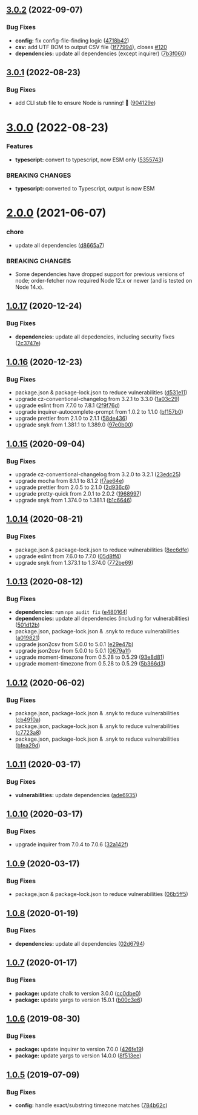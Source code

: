 ## [3.0.2](https://github.com/JaredReisinger/order-fetcher/compare/v3.0.1...v3.0.2) (2022-09-07)


### Bug Fixes

* **config:** fix config-file-finding logic ([4718b42](https://github.com/JaredReisinger/order-fetcher/commit/4718b42d192e3738ab53473606cd549b2183b56c))
* **csv:** add UTF BOM to output CSV file ([1f77994](https://github.com/JaredReisinger/order-fetcher/commit/1f7799444649b6fab56e121bc2cfdc59799474d6)), closes [#120](https://github.com/JaredReisinger/order-fetcher/issues/120)
* **dependencies:** update all dependencies (except inquirer) ([7b3f060](https://github.com/JaredReisinger/order-fetcher/commit/7b3f06057f37290cc251443b8e8cf1a17efc0db8))

## [3.0.1](https://github.com/JaredReisinger/order-fetcher/compare/v3.0.0...v3.0.1) (2022-08-23)


### Bug Fixes

* add CLI stub file to ensure Node is running! :facepalm: ([904129e](https://github.com/JaredReisinger/order-fetcher/commit/904129e834d363a284d80490a9e71be43ec25985))

# [3.0.0](https://github.com/JaredReisinger/order-fetcher/compare/v2.0.0...v3.0.0) (2022-08-23)


### Features

* **typescript:** convert to typescript, now ESM only ([5355743](https://github.com/JaredReisinger/order-fetcher/commit/5355743c27d4c4a90e1cc86f860236cef66c7932))


### BREAKING CHANGES

* **typescript:** converted to Typescript, output is now ESM

# [2.0.0](https://github.com/JaredReisinger/order-fetcher/compare/v1.0.17...v2.0.0) (2021-06-07)


### chore

* update all dependencies ([d8665a7](https://github.com/JaredReisinger/order-fetcher/commit/d8665a700d5ff163f545fa7666fb4066220aabe7))


### BREAKING CHANGES

* Some dependencies have dropped support for previous versions of node; order-fetcher
now required Node 12.x or newer (and is tested on Node 14.x).

## [1.0.17](https://github.com/JaredReisinger/order-fetcher/compare/v1.0.16...v1.0.17) (2020-12-24)


### Bug Fixes

* **dependencies:** update all depedencies, including security fixes ([2c3747e](https://github.com/JaredReisinger/order-fetcher/commit/2c3747e7d1a2e07882edf6dd2fc4b9d7d07f7fbf))

## [1.0.16](https://github.com/JaredReisinger/order-fetcher/compare/v1.0.15...v1.0.16) (2020-12-23)


### Bug Fixes

* package.json & package-lock.json to reduce vulnerabilities ([d531e11](https://github.com/JaredReisinger/order-fetcher/commit/d531e114246b9d03b2b0f5c9907d014d769c7f6a))
* upgrade cz-conventional-changelog from 3.2.1 to 3.3.0 ([1a03c29](https://github.com/JaredReisinger/order-fetcher/commit/1a03c29e5921d9c6062e5bae2639cbea92940f6e))
* upgrade eslint from 7.7.0 to 7.8.1 ([2f9f76d](https://github.com/JaredReisinger/order-fetcher/commit/2f9f76d7b2043581bb8143cd391a09aa23debed2))
* upgrade inquirer-autocomplete-prompt from 1.0.2 to 1.1.0 ([bf157b0](https://github.com/JaredReisinger/order-fetcher/commit/bf157b0b8d5701c474f71ec6f41f07e0424a4560))
* upgrade prettier from 2.1.0 to 2.1.1 ([58de436](https://github.com/JaredReisinger/order-fetcher/commit/58de43674abbadeae06e0b05917b191a257d9808))
* upgrade snyk from 1.381.1 to 1.389.0 ([97e0b00](https://github.com/JaredReisinger/order-fetcher/commit/97e0b002b5c2564d9c13a077bad57b3fe7b48ccc))

## [1.0.15](https://github.com/JaredReisinger/order-fetcher/compare/v1.0.14...v1.0.15) (2020-09-04)


### Bug Fixes

* upgrade cz-conventional-changelog from 3.2.0 to 3.2.1 ([23edc25](https://github.com/JaredReisinger/order-fetcher/commit/23edc257897fa80d64aa2b4a05db43c04c18be24))
* upgrade mocha from 8.1.1 to 8.1.2 ([f7ae64e](https://github.com/JaredReisinger/order-fetcher/commit/f7ae64ea12745f0fb73c2b2d76c0cc72c060ad24))
* upgrade prettier from 2.0.5 to 2.1.0 ([2d936c6](https://github.com/JaredReisinger/order-fetcher/commit/2d936c6d03ca097b355a44ad1df293d00e0ff63f))
* upgrade pretty-quick from 2.0.1 to 2.0.2 ([1968997](https://github.com/JaredReisinger/order-fetcher/commit/19689976dea1e9897888cbe533a523bd6b588dbb))
* upgrade snyk from 1.374.0 to 1.381.1 ([b1c6646](https://github.com/JaredReisinger/order-fetcher/commit/b1c66467b6973c93e7f6f69a1f279da8a2302dd4))

## [1.0.14](https://github.com/JaredReisinger/order-fetcher/compare/v1.0.13...v1.0.14) (2020-08-21)


### Bug Fixes

* package.json & package-lock.json to reduce vulnerabilities ([8ec6dfe](https://github.com/JaredReisinger/order-fetcher/commit/8ec6dfe1e04c361a89a7f4257f157e80b79afd6b))
* upgrade eslint from 7.6.0 to 7.7.0 ([05d8ff4](https://github.com/JaredReisinger/order-fetcher/commit/05d8ff4ccc8d48071e7a91322fc4d9e451a3b401))
* upgrade snyk from 1.373.1 to 1.374.0 ([772be69](https://github.com/JaredReisinger/order-fetcher/commit/772be693e3ab5ce2113b37709c13192d9a3ea3f6))

## [1.0.13](https://github.com/JaredReisinger/order-fetcher/compare/v1.0.12...v1.0.13) (2020-08-12)


### Bug Fixes

* **dependencies:** run `npm audit fix` ([e480164](https://github.com/JaredReisinger/order-fetcher/commit/e480164aa2e4c24db3e9e0fdbe717c853d864a9e))
* **dependencies:** update all dependencies (including for vulnerabilities) ([501d12b](https://github.com/JaredReisinger/order-fetcher/commit/501d12bd06cc30def5c8e1a6d27baf42081f3251))
* package.json, package-lock.json & .snyk to reduce vulnerabilities ([a019821](https://github.com/JaredReisinger/order-fetcher/commit/a01982131aa86feff1dd58c8ea42fd17dcb4c68c))
* upgrade json2csv from 5.0.0 to 5.0.1 ([e29e47b](https://github.com/JaredReisinger/order-fetcher/commit/e29e47b848db28efe0489e88f28d368e97932341))
* upgrade json2csv from 5.0.0 to 5.0.1 ([0679a1f](https://github.com/JaredReisinger/order-fetcher/commit/0679a1ff510f57f2d4ff7f841c82d2857c9e010e))
* upgrade moment-timezone from 0.5.28 to 0.5.29 ([93e8d81](https://github.com/JaredReisinger/order-fetcher/commit/93e8d81b9dc82dcc99c5ccac882318d434f372d8))
* upgrade moment-timezone from 0.5.28 to 0.5.29 ([5b366d3](https://github.com/JaredReisinger/order-fetcher/commit/5b366d3dbedd4e01ec1c446cc51f04986e01bdb9))

## [1.0.12](https://github.com/JaredReisinger/order-fetcher/compare/v1.0.11...v1.0.12) (2020-06-02)

### Bug Fixes

- package.json, package-lock.json & .snyk to reduce vulnerabilities ([cb4910a](https://github.com/JaredReisinger/order-fetcher/commit/cb4910a6e8a1798875b9b5b197811f6ec3b12f14))
- package.json, package-lock.json & .snyk to reduce vulnerabilities ([c7723a8](https://github.com/JaredReisinger/order-fetcher/commit/c7723a8339b5f9d62d011e20f87550e1b22da2a0))
- package.json, package-lock.json & .snyk to reduce vulnerabilities ([bfea29d](https://github.com/JaredReisinger/order-fetcher/commit/bfea29d49c504aa94b3541a8f56f6c6fd05ca0a4))

## [1.0.11](https://github.com/JaredReisinger/order-fetcher/compare/v1.0.10...v1.0.11) (2020-03-17)

### Bug Fixes

- **vulnerabilities:** update dependencies ([ade6935](https://github.com/JaredReisinger/order-fetcher/commit/ade6935bf7c455195eb2c91bfd24b7ab8e49cf4e))

## [1.0.10](https://github.com/JaredReisinger/order-fetcher/compare/v1.0.9...v1.0.10) (2020-03-17)

### Bug Fixes

- upgrade inquirer from 7.0.4 to 7.0.6 ([32a142f](https://github.com/JaredReisinger/order-fetcher/commit/32a142f1ab346d0c652c95977cf096e15e55ff87))

## [1.0.9](https://github.com/JaredReisinger/order-fetcher/compare/v1.0.8...v1.0.9) (2020-03-17)

### Bug Fixes

- package.json & package-lock.json to reduce vulnerabilities ([06b5ff5](https://github.com/JaredReisinger/order-fetcher/commit/06b5ff5c5b8a6509de84a1c720ea731d320aa967))

## [1.0.8](https://github.com/JaredReisinger/order-fetcher/compare/v1.0.7...v1.0.8) (2020-01-19)

### Bug Fixes

- **dependencies:** update all dependencies ([02d6794](https://github.com/JaredReisinger/order-fetcher/commit/02d6794f6b027216887bc051f48b45ca9cc05907))

## [1.0.7](https://github.com/JaredReisinger/order-fetcher/compare/v1.0.6...v1.0.7) (2020-01-17)

### Bug Fixes

- **package:** update chalk to version 3.0.0 ([cc0dbe0](https://github.com/JaredReisinger/order-fetcher/commit/cc0dbe0))
- **package:** update yargs to version 15.0.1 ([b00c3e6](https://github.com/JaredReisinger/order-fetcher/commit/b00c3e6))

## [1.0.6](https://github.com/JaredReisinger/order-fetcher/compare/v1.0.5...v1.0.6) (2019-08-30)

### Bug Fixes

- **package:** update inquirer to version 7.0.0 ([426fe19](https://github.com/JaredReisinger/order-fetcher/commit/426fe19))
- **package:** update yargs to version 14.0.0 ([8f513ee](https://github.com/JaredReisinger/order-fetcher/commit/8f513ee))

## [1.0.5](https://github.com/JaredReisinger/order-fetcher/compare/v1.0.4...v1.0.5) (2019-07-09)

### Bug Fixes

- **config:** handle exact/substring timezone matches ([784b62c](https://github.com/JaredReisinger/order-fetcher/commit/784b62c))
